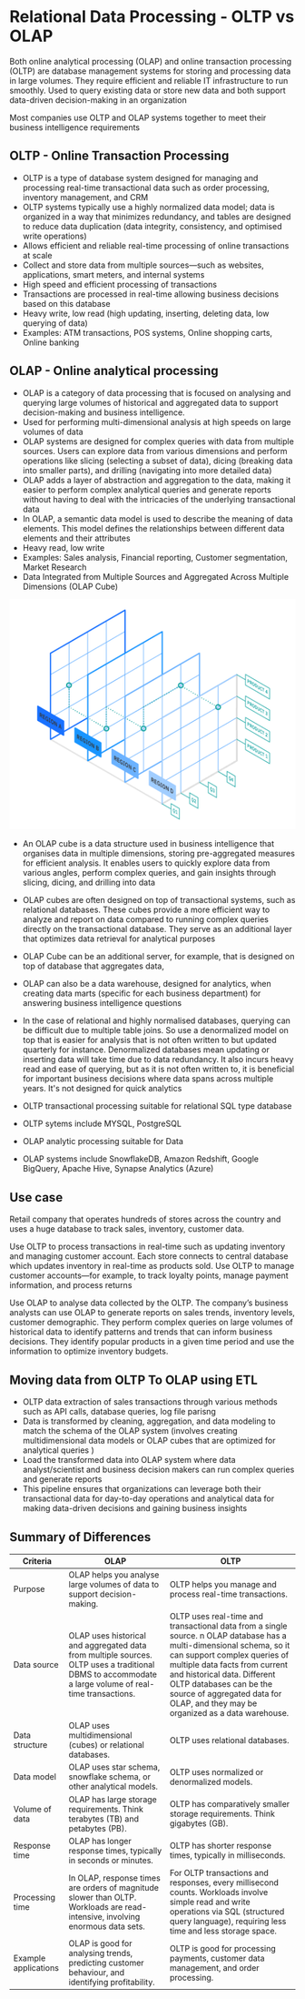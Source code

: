 # Relational Data Processing - OLTP vs OLAP

Both online analytical processing (OLAP) and online transaction processing (OLTP) are database management systems for storing and processing data in large volumes. They require efficient and reliable IT infrastructure to run smoothly. Used to query existing data or store new data and both support data-driven decision-making in an organization

Most companies use OLTP and OLAP systems together to meet their business intelligence requirements

## OLTP - Online Transaction Processing

- OLTP is a type of database system designed for managing and processing real-time transactional data such as order processing, inventory management, and CRM
- OLTP systems typically use a highly normalized data model; data is organized in a way that minimizes redundancy, and tables are designed to reduce data duplication (data integrity, consistency, and optimised write operations)
- Allows efficient and reliable real-time processing of online transactions at scale
- Collect and store data from multiple sources—such as websites, applications, smart meters, and internal systems
- High speed and efficient processing of transactions
- Transactions are processed in real-time allowing business decisions based on this database
- Heavy write, low read (high updating, inserting, deleting data, low querying of data)
- Examples: ATM transactions, POS systems, Online shopping carts, Online banking




## OLAP - Online analytical processing

- OLAP is a category of data processing that is focused on analysing and querying large volumes of historical and aggregated data to support decision-making and business intelligence.
- Used for performing multi-dimensional analysis at high speeds on large volumes of data
- OLAP systems are designed for complex queries with data from multiple sources. Users can explore data from various dimensions and perform operations like slicing (selecting a subset of data), dicing (breaking data into smaller parts), and drilling (navigating into more detailed data)
- OLAP adds a layer of abstraction and aggregation to the data, making it easier to perform complex analytical queries and generate reports without having to deal with the intricacies of the underlying transactional data
- In OLAP, a semantic data model is used to describe the meaning of data elements. This model defines the relationships between different data elements and their attributes
- Heavy read, low write
- Examples: Sales analysis, Financial reporting, Customer segmentation, Market Research
- Data Integrated from Multiple Sources and Aggregated Across Multiple Dimensions (OLAP Cube)

<img src="Docs/cube.png">


- An OLAP cube is a data structure used in business intelligence that organises data in multiple dimensions, storing pre-aggregated measures for efficient analysis. It enables users to quickly explore data from various angles, perform complex queries, and gain insights through slicing, dicing, and drilling into data
- OLAP cubes are often designed on top of transactional systems, such as relational databases. These cubes provide a more efficient way to analyze and report on data compared to running complex queries directly on the transactional database. They serve as an additional layer that optimizes data retrieval for analytical purposes
- OLAP Cube can be an additional server, for example, that is designed on top of database that aggregates data,
- OLAP can also be a data warehouse, designed for analytics, when creating data marts (specific for each business department) for answering business intelligence questions
- In the case of  relational and highly normalised databases, querying can be difficult due to multiple table joins. So use a denormalized model on top that is easier for analysis that is not often written to but updated quarterly for instance. Denormalized databases mean updating or inserting data will take time due to data redundancy. It also incurs heavy read and ease of querying, but as it is not often written to, it is beneficial for important business decisions where data spans across multiple years. It's not designed for quick analytics

- OLTP transactional processing suitable for relational SQL type database
- OLTP sytems include MYSQL, PostgreSQL
- OLAP analytic processing suitable for Data
- OLAP systems include SnowflakeDB, Amazon Redshift, Google BigQuery, Apache Hive, Synapse Analytics (Azure)


## Use case
Retail company that operates hundreds of stores across the country and uses a huge database to track sales, inventory, customer data.

Use OLTP to process transactions in real-time such as updating inventory and managing customer account. Each store connects to central database which updates inventory in real-time as products sold. Use OLTP to manage customer accounts—for example, to track loyalty points, manage payment information, and process returns

Use OLAP to analyse data collected by the OLTP. The company’s business analysts can use OLAP to generate reports on sales trends, inventory levels, customer demographic. They perform complex queries on large volumes of historical data to identify patterns and trends that can inform business decisions. They identify popular products in a given time period and use the information to optimize inventory budgets.

## Moving data from OLTP To OLAP using ETL
- OLTP data extraction of sales transactions through various methods such as API calls, database queries, log file parisng
- Data is transformed by cleaning, aggregation, and data modeling to match the schema of the OLAP system (involves creating multidimensional data models or OLAP cubes that are optimized for analytical queries )
- Load the transformed data into OLAP system where data analyst/scientist and business decision makers can run complex queries and generate reports
- This pipeline ensures that organizations can leverage both their transactional data for day-to-day operations and analytical data for making data-driven decisions and gaining business insights

## Summary of Differences


| Criteria       | OLAP                                                           | OLTP                                                      |
|----------------|----------------------------------------------------------------|-----------------------------------------------------------|
| Purpose        | OLAP helps you analyse large volumes of data to support decision-making. | OLTP helps you manage and process real-time transactions.  |
| Data source    | OLAP uses historical and aggregated data from multiple sources. OLTP uses a traditional DBMS to accommodate a large volume of real-time transactions.  | OLTP uses real-time and transactional data from a single source. n OLAP database has a multi-dimensional schema, so it can support complex queries of multiple data facts from current and historical data. Different OLTP databases can be the source of aggregated data for OLAP, and they may be organized as a data warehouse. |
| Data structure | OLAP uses multidimensional (cubes) or relational databases.  | OLTP uses relational databases.                             |
| Data model     | OLAP uses star schema, snowflake schema, or other analytical models. | OLTP uses normalized or denormalized models.               |
| Volume of data | OLAP has large storage requirements. Think terabytes (TB) and petabytes (PB). | OLTP has comparatively smaller storage requirements. Think gigabytes (GB).  |
| Response time  | OLAP has longer response times, typically in seconds or minutes. | OLTP has shorter response times, typically in milliseconds.  |
| Processing time  | In OLAP, response times are orders of magnitude slower than OLTP. Workloads are read-intensive, involving enormous data sets. | For OLTP transactions and responses, every millisecond counts. Workloads involve simple read and write operations via SQL (structured query language), requiring less time and less storage space.  |
| Example applications | OLAP is good for analysing trends, predicting customer behaviour, and identifying profitability. | OLTP is good for processing payments, customer data management, and order processing.  |
